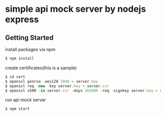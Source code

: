 # simple api mock server by nodejs express

## Getting Started

install packages via npm
```js
$ npm install
```

create certificates(this is a sample)
```js
$ cd cert
$ openssl genrsa -aes128 2048 > server.key
$ openssl req -new -key server.key > server.csr
$ openssl x509 -in server.csr -days 365000 -req -signkey server.key > server.crt
```

run api mock server
```js
$ npm start
```
